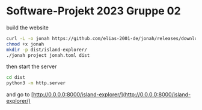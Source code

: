 # Software-Projekt 2023 Gruppe 02

build the website

```bash
curl -L -o jonah https://github.com/elias-2001-de/jonah/releases/download/v0.1.6/jonah
chmod +x jonah
mkdir -p dist/island-explorer/
./jonah project jonah.toml dist
```

then start the server 

```bash
cd dist
python3 -m http.server
```

and go to [http://0.0.0.0:8000/island-explorer/](http://0.0.0.0:8000/island-explorer/)
